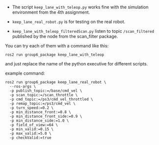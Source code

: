 - The script `keep_lane_with_teleop.py` works fine with the simulation environment from the 4th assignment.

- `keep_lane_real_robot.py` is for testing on the real robot.

- `keep_lane_with_teleop_filteredScan.py` listen to topic `/scan_filtered` published by the node from the scan_filter package.

You can try each of them with a command like this:

`ros2 run group6_package keep_lane_with_teleop` 

and just replace the name of the python executive for different scripts.

example command:
```
ros2 run group6_package keep_lane_real_robot \
  --ros-args \
  -p publish_topic:=/base/cmd_vel \
  -p scan_topic:=/scan_throttle \
  -p cmd_topic:=/ps3/cmd_vel_throttled \
  -p remap_topic:=/ps3/cmd_vel \
  -p turn_speed:=0.2 \
  -p min_distance_front:=0.8 \
  -p min_distance_front_side:=0.9 \
  -p min_distance_side:=1.0 \
  -p field_of_view:=64 \
  -p min_valid:=0.15 \
  -p max_valid:=5.0 \
  -p checkValid:=true
```